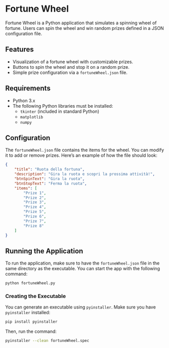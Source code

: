 # Fortune Wheel

Fortune Wheel is a Python application that simulates a spinning wheel of fortune. Users can spin the wheel and win random prizes defined in a JSON configuration file.

## Features

- Visualization of a fortune wheel with customizable prizes.
- Buttons to spin the wheel and stop it on a random prize.
- Simple prize configuration via a `fortuneWheel.json` file.

## Requirements

- Python 3.x
- The following Python libraries must be installed:
  - `tkinter` (included in standard Python)
  - `matplotlib`
  - `numpy`

## Configuration

The `fortuneWheel.json` file contains the items for the wheel. You can modify it to add or remove prizes. Here’s an example of how the file should look:

```json
{
    "title": "Ruota della fortuna",
    "description": "Gira la ruota e scopri la prossima attività!",
    "btnSpinText": "Gira la ruota",
    "btnStopText": "Ferma la ruota",
    "items": [
        "Prize 1",
        "Prize 2",
        "Prize 3",
        "Prize 4",
        "Prize 5",
        "Prize 6",
        "Prize 7",
        "Prize 8"
    ]
}
```

## Running the Application
To run the application, make sure to have the `fortuneWheel.json` file in the same directory as the executable. You can start the app with the following command:

```bash
python fortuneWheel.py
```

### Creating the Executable
You can generate an executable using `pyinstaller`. Make sure you have `pyinstaller` installed:

```bash
pip install pyinstaller
```

Then, run the command:

```bash
pyinstaller --clean fortuneWheel.spec
```
